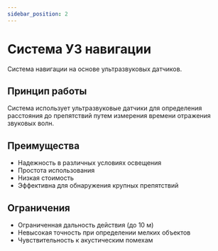 ```yaml
---
sidebar_position: 2
---
```


# Система УЗ навигации

Система навигации на основе ультразвуковых датчиков.

## Принцип работы

Система использует ультразвуковые датчики для определения расстояния до препятствий путем измерения времени отражения звуковых волн.

## Преимущества

- Надежность в различных условиях освещения
- Простота использования
- Низкая стоимость
- Эффективна для обнаружения крупных препятствий

## Ограничения

- Ограниченная дальность действия (до 10 м)
- Невысокая точность при определении мелких объектов
- Чувствительность к акустическим помехам 